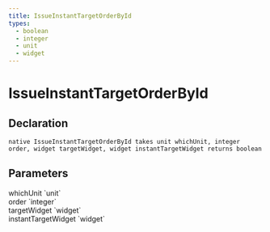 ```yaml
---
title: IssueInstantTargetOrderById
types:
  - boolean
  - integer
  - unit
  - widget
---
```


# IssueInstantTargetOrderById

## Declaration

```
native IssueInstantTargetOrderById takes unit whichUnit, integer order, widget targetWidget, widget instantTargetWidget returns boolean
```

## Parameters
<dl>
  <dt>whichUnit `unit`</dt>
  <dd></dd>

  <dt>order `integer`</dt>
  <dd></dd>

  <dt>targetWidget `widget`</dt>
  <dd></dd>

  <dt>instantTargetWidget `widget`</dt>
  <dd></dd>
</dl>